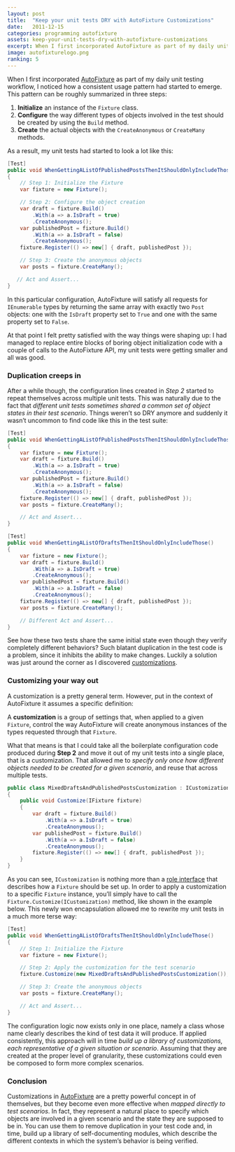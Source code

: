 ```yaml
---
layout: post
title:  "Keep your unit tests DRY with AutoFixture Customizations"
date:   2011-12-15
categories: programming autofixture
assets: keep-your-unit-tests-dry-with-autofixture-customizations
excerpt: When I first incorporated AutoFixture as part of my daily unit testing workflow, I noticed how a consistent usage pattern had started to emerge. Multiple tests shared the same context, which had to be initialized in exactly the same way over and over again. Luckily, AutoFixture customizations offer an elegant way out of this unnecessary duplication.
image: autofixturelogo.png
ranking: 5
---
```


When I first incorporated [AutoFixture][1] as part of my daily unit testing workflow, I noticed how a consistent usage pattern had started to emerge.
This pattern can be roughly summarized in three steps:

  1. **Initialize** an instance of the `Fixture` class.
  2. **Configure** the way different types of objects involved in the test should be created by using the `Build` method.
  3. **Create** the actual objects with the `CreateAnonymous` or `CreateMany` methods.

As a result, my unit tests had started to look a lot like this:

```csharp
[Test]
public void WhenGettingAListOfPublishedPostsThenItShouldOnlyIncludeThose()
{
    // Step 1: Initialize the Fixture
    var fixture = new Fixture();

    // Step 2: Configure the object creation
    var draft = fixture.Build()
        .With(a => a.IsDraft = true)
        .CreateAnonymous();
    var publishedPost = fixture.Build()
        .With(a => a.IsDraft = false)
        .CreateAnonymous();
    fixture.Register(() => new[] { draft, publishedPost });

    // Step 3: Create the anonymous objects
    var posts = fixture.CreateMany();

   // Act and Assert...
}
```

In this particular configuration, AutoFixture will satisfy all requests for `IEnumerable` types by returning the same array with exactly two `Post` objects: one with the `IsDraft` property set to `True` and one with the same property set to `False`.

At that point I felt pretty satisfied with the way things were shaping up: I had managed to replace entire blocks of boring object initialization code with a couple of calls to the AutoFixture API, my unit tests were getting smaller and all was good.

### Duplication creeps in

After a while though, the configuration lines created in _Step 2_ started to repeat themselves across multiple unit tests. This was naturally due to the fact that *different unit tests sometimes shared a common set of object states in their test scenario*. Things weren’t so DRY anymore and suddenly it wasn’t uncommon to find code like this in the test suite:

```csharp
[Test]
public void WhenGettingAListOfPublishedPostsThenItShouldOnlyIncludeThose()
{
    var fixture = new Fixture();
    var draft = fixture.Build()
        .With(a => a.IsDraft = true)
        .CreateAnonymous();
    var publishedPost = fixture.Build()
        .With(a => a.IsDraft = false)
        .CreateAnonymous();
    fixture.Register(() => new[] { draft, publishedPost });
    var posts = fixture.CreateMany();

    // Act and Assert...
}

[Test]
public void WhenGettingAListOfDraftsThenItShouldOnlyIncludeThose()
{
    var fixture = new Fixture();
    var draft = fixture.Build()
        .With(a => a.IsDraft = true)
        .CreateAnonymous();
    var publishedPost = fixture.Build()
        .With(a => a.IsDraft = false)
        .CreateAnonymous();
    fixture.Register(() => new[] { draft, publishedPost });
    var posts = fixture.CreateMany();

    // Different Act and Assert...
}
```

See how these two tests share the same initial state even though they verify completely different behaviors? Such blatant duplication in the test code is a problem, since it inhibits the ability to make changes.
Luckily a solution was just around the corner as I discovered [customizations][2].

### Customizing your way out

A customization is a pretty general term. However, put in the context of AutoFixture it assumes a specific definition:

<div class="note">
<p>
<i class="fa fa-book fa-2x pull-left"></i>
A <strong>customization</strong> is a group of settings that, when applied to a given <code>Fixture</code>, control the way AutoFixture will create anonymous instances of the types requested through that <code>Fixture</code>.
</p>
</div>

What that means is that I could take all the boilerplate configuration code produced during **Step 2** and move it out of my unit tests into a single place, that is a customization. That allowed me to *specify only once how different objects needed to be created for a given scenario*, and reuse that across multiple tests.

```csharp
public class MixedDraftsAndPublishedPostsCustomization : ICustomization
{
    public void Customize(IFixture fixture)
    {
        var draft = fixture.Build()
            .With(a => a.IsDraft = true)
            .CreateAnonymous();
        var publishedPost = fixture.Build()
            .With(a => a.IsDraft = false)
            .CreateAnonymous();
        fixture.Register(() => new[] { draft, publishedPost });
    }
}
```

As you can see, `ICustomization` is nothing more than a [role interface][3] that describes how a `Fixture` should be set up. In order to apply a customization to a specific `Fixture` instance, you’ll simply have to call the `Fixture.Customize(ICustomization)` method, like shown in the example below.
This newly won encapsulation allowed me to rewrite my unit tests in a much more terse way:

```csharp
[Test]
public void WhenGettingAListOfDraftsThenItShouldOnlyIncludeThose()
{
    // Step 1: Initialize the Fixture
    var fixture = new Fixture();

    // Step 2: Apply the customization for the test scenario
    fixture.Customize(new MixedDraftsAndPublishedPostsCustomization());

    // Step 3: Create the anonymous objects
    var posts = fixture.CreateMany();

    // Act and Assert...
}
```

The configuration logic now exists only in one place, namely a class whose name clearly describes the kind of test data it will produce.
If applied consistently, this approach will in time *build up a library of customizations, each representative of a given situation or scenario*. Assuming that they are created at the proper level of granularity, these customizations could even be composed to form more complex scenarios.

### Conclusion

Customizations in [AutoFixture][1] are a pretty powerful concept in of themselves, but they become even more effective when *mapped directly to test scenarios*. In fact, they represent a natural place to specify which objects are involved in a given scenario and the state they are supposed to be in. You can use them to remove duplication in your test code and, in time, build up a library of self-documenting modules, which describe the different contexts in which the system’s behavior is being verified.

[1]: http://github.com/autofixture
[2]: http://blog.ploeh.dk/2011/03/18/EncapsulatingAutoFixtureCustomizations.aspx
[3]: http://martinfowler.com/bliki/RoleInterface.html
